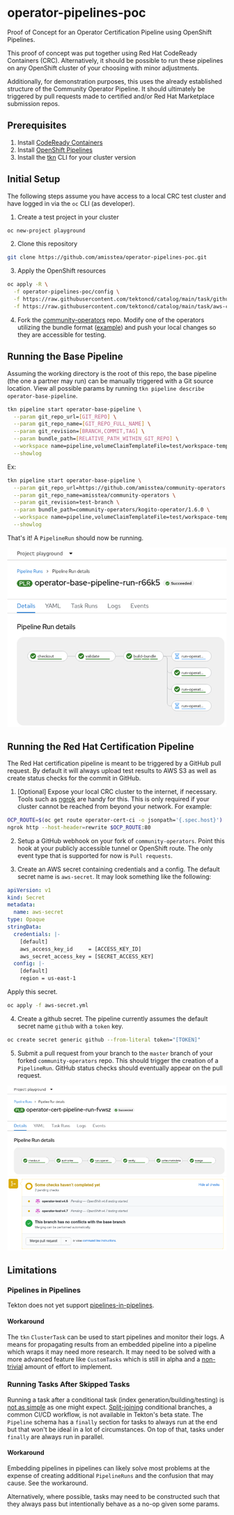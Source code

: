 # operator-pipelines-poc
Proof of Concept for an Operator Certification Pipeline using OpenShift Pipelines.

This proof of concept was put together using Red Hat CodeReady Containers (CRC).
Alternatively, it should be possible to run these pipelines on any OpenShift
cluster of your choosing with minor adjustments.

Additionally, for demonstration purposes, this uses the already established
structure of the Community Operator Pipeline. It should ultimately be triggered
by pull requests made to certified and/or Red Hat Marketplace submission repos.

## Prerequisites

1. Install [CodeReady Containers](https://code-ready.github.io/crc/#installation_gsg)
2. Install [OpenShift Pipelines](https://docs.openshift.com/container-platform/4.7/cicd/pipelines/installing-pipelines.html)
3. Install the [tkn](https://console-openshift-console.apps-crc.testing/command-line-tools) CLI for your cluster version

## Initial Setup
The following steps assume you have access to a local CRC test cluster and have
logged in via the `oc` CLI (as developer).

1. Create a test project in your cluster

```bash
oc new-project playground
```

2. Clone this repository

```bash
git clone https://github.com/amisstea/operator-pipelines-poc.git
```

3. Apply the OpenShift resources

```bash
oc apply -R \
  -f operator-pipelines-poc/config \
  -f https://raw.githubusercontent.com/tektoncd/catalog/main/task/github-set-status/0.2/github-set-status.yaml \
  -f https://raw.githubusercontent.com/tektoncd/catalog/main/task/aws-cli/0.2/aws-cli.yaml
```

4. Fork the [community-operators](https://github.com/operator-framework/community-operators)
   repo. Modify one of the operators utilizing the bundle format
   ([example](https://github.com/amisstea/community-operators/commit/88c9c0e4e843e4f5fb34033abb924606017064aa))
   and push your local changes so they are accessible for testing.

## Running the Base Pipeline

Assuming the working directory is the root of this repo, the base pipeline
(the one a partner may run) can be manually triggered with a Git source
location. View all possible params by running `tkn pipeline describe operator-base-pipeline`.

```bash
tkn pipeline start operator-base-pipeline \
  --param git_repo_url=[GIT_REPO] \
  --param git_repo_name=[GIT_REPO_FULL_NAME] \
  --param git_revision=[BRANCH,COMMIT,TAG] \
  --param bundle_path=[RELATIVE_PATH_WITHIN_GIT_REPO] \
  --workspace name=pipeline,volumeClaimTemplateFile=test/workspace-template.yml \
  --showlog
```

Ex:

```bash
tkn pipeline start operator-base-pipeline \
  --param git_repo_url=https://github.com/amisstea/community-operators.git \
  --param git_repo_name=amisstea/community-operators \
  --param git_revision=test-branch \
  --param bundle_path=community-operators/kogito-operator/1.6.0 \
  --workspace name=pipeline,volumeClaimTemplateFile=test/workspace-template.yml \
  --showlog
```

That's it! A `PipelineRun` should now be running.

![Successful base pipeline run](img/base-pipelinerun-details.png)

## Running the Red Hat Certification Pipeline

The Red Hat certification pipeline is meant to be triggered by a GitHub pull
request. By default it will always upload test results to AWS S3 as well as
create status checks for the commit in GitHub.

1. [Optional] Expose your local CRC cluster to the internet, if necessary.
   Tools such as [ngrok](https://dashboard.ngrok.com/get-started/setup) are
   handy for this. This is only required if your cluster cannot be reached
   from beyond your network. For example:

```bash
OCP_ROUTE=$(oc get route operator-cert-ci -o jsonpath='{.spec.host}')
ngrok http --host-header=rewrite $OCP_ROUTE:80
```

2. Setup a GitHub webhook on your fork of `community-operators`. Point this
   hook at your publicly accessible tunnel or OpenShift route. The only
   event type that is supported for now is `Pull requests`.

3. Create an AWS secret containing credentials and a config. The default secret
   name is `aws-secret`. It may look something like the following:

```yaml
apiVersion: v1
kind: Secret
metadata:
  name: aws-secret
type: Opaque
stringData:
  credentials: |-
    [default]
    aws_access_key_id     = [ACCESS_KEY_ID]
    aws_secret_access_key = [SECRET_ACCESS_KEY]
  config: |-
    [default]
    region = us-east-1
```

Apply this secret.
```bash
oc apply -f aws-secret.yml
```

4. Create a github secret. The pipeline currently assumes the default secret
   name `github` with a `token` key.

```bash
oc create secret generic github --from-literal token="[TOKEN]"
```

5. Submit a pull request from your branch to the `master` branch of your
   forked `community-operators` repo. This should trigger the creation of a
   `PipelineRun`. GitHub status checks should eventually appear on the pull
   request.

![Successful cert pipeline run](img/cert-pipelinerun-details.png)
![Pending status checks](img/pending-status-checks.png)

## Limitations

### Pipelines in Pipelines

Tekton does not yet support
[pipelines-in-pipelines](https://github.com/tektoncd/community/blob/main/teps/0056-pipelines-in-pipelines.md).

#### Workaround

The `tkn` `ClusterTask` can be used to start pipelines and monitor their logs.
A means for propagating results from an embedded pipeline into a pipeline
which wraps it may need more research. It may need to be solved with a more
advanced feature like `CustomTasks` which is still in alpha and a
[non-trivial](https://github.com/tektoncd/community/blob/main/teps/0002-custom-tasks.md#drawbacks)
amount of effort to implement.

### Running Tasks After Skipped Tasks
Running a task after a conditional task
(index generation/building/testing) is [not as simple](https://github.com/tektoncd/community/blob/main/teps/0059-skipping-strategies.md)
as one might expect. [Split-joining](https://github.com/tektoncd/pipeline/issues/3929)
conditional branches, a common CI/CD workflow, is not available in Tekton's beta state.
The `Pipeline` schema has a `finally` section for tasks to always run at the end
but that won't be ideal in a lot of circumstances. On top of that, tasks under
`finally` are always run in parallel.

#### Workaround

Embedding pipelines in pipelines can likely solve most problems at the expense
of creating additional `PipelineRuns` and the confusion that may cause. See the
workaround.

Alternatively, where possible, tasks may need to be constructed such that they
always pass but intentionally behave as a no-op given some params.
